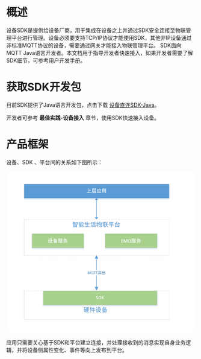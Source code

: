 # 概述

设备SDK是提供给设备厂商，用于集成在设备之上并通过SDK安全连接至物联管理平台进行管理。设备必须要支持TCP/IP协议才能使用SDK，其他非IP设备通过非标准MQTT协议的设备，需要通过网关才能接入物联管理平台。
SDK面向MQTT Java语言开发者。本文档用于指导开发者快速接入，如果开发者需要了解SDK细节，可参考用户开发手册。

# 获取SDK开发包
目前SDK提供了Java语言开发包，点击下载  [设备直连SDK-Java](../Related-Resources/设备直连SDK-Java.zip)。

开发者可参考 **最佳实践-设备接入** 章节，使用SDK快速接入设备。



# 产品框架
设备、SDK 、平台间的关系如下图所示：

![产品框架图](../../../../image/IoT/IoT-Estate/Developer-Guide/Introduction-Ark.png)

应用只需要关心基于SDK和平台建立连接，并处理接收到的消息实现自身业务逻辑，并将设备侧属性变化、事件等向上发布到平台。

